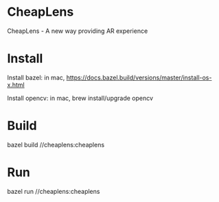 # CheapLens
CheapLens - A new way providing AR experience

# Install
Install bazel: in mac, https://docs.bazel.build/versions/master/install-os-x.html 

Install opencv: in mac, brew install/upgrade opencv

# Build
bazel build //cheaplens:cheaplens

# Run
bazel run //cheaplens:cheaplens
